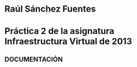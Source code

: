 Raúl Sánchez Fuentes
==============================

# Práctica 2 de la asignatura Infraestructura Virtual de 2013

## DOCUMENTACIÓN


